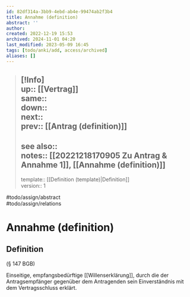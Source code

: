 ```yaml
---
id: 82df314a-3bb9-4ebd-ab4e-99474ab2f3b4
title: Annahme (definition)
abstract: ''
author: 
created: 2022-12-19 15:53
archived: 2024-11-01 04:20
last_modified: 2023-05-09 16:45
tags: [todo/anki/add, access/archived]
aliases: []
---
```


> [!Info]  
> up:: [[Vertrag]]  
> same::  
> down::  
> next::  
> prev:: [[Antrag (definition)]]
> ---  
> see also::  
> notes:: [[20221218170905 Zu Antrag & Annahme 1]], [[Annahme (definition)]]
> ---
> template:: [[Definition (template)|Definition]]  
> version:: 1

#todo/assign/abstract  
#todo/assign/relations 

# Annahme (definition)

## Definition

(§ 147 BGB)

Einseitige, empfangsbedürftige [[Willenserklärung]], durch die der Antragsempfänger gegenüber dem Antragenden sein Einverständnis mit dem Vertragsschluss erklärt.
